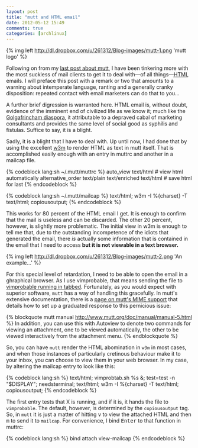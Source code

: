 ```yaml
---
layout: post
title: "mutt and HTML email"
date: 2012-05-12 15:49
comments: true
categories: [archlinux]
---
```


{% img left http://dl.dropbox.com/u/261312/Blog-images/mutt-1.png 'mutt logo' %}

Following on from my [last post about mutt](http://jasonwryan.com/blog/2012/04/21/lbdb/ 
'Using mutt, LDAP and SSL'),
I have been tinkering more with the most suckless of mail clients to 
get it to deal with—of all things—<acronym title="HyperText Markup Language">HTML</acronym>
emails. I will preface this post with a remark or two that amounts to a warning about
intemperate language, ranting and a generally cranky disposition: repeated contact with
email marketers can do that to you…

A further  brief digression is warranted here. HTML email is, without doubt, 
evidence of the imminent end of civilized life as we know it; much like the 
[Golgafrincham diaspora](http://en.wikipedia.org/wiki/Places_in_The_Hitchhiker\'s_Guide_to_the_Galaxy#Golgafrincham
'Wikipedia entry on HHGTTG'), it attributable to a depraved cabal of marketing consultants
and provides the same level of social good as syphilis and fistulas. Suffice to say, it is a blight.

Sadly, it is a blight that I have to deal with. Up until now, I had done that by using the
excellent [w3m](http://w3m.sourceforge.net/ 'w3m homepage on sourceforge') to render 
HTML as text in mutt itself. That is accomplished easily enough with an entry in 
<span class="file">muttrc</span> and another in a <span class="file">mailcap</span> file.

{% codeblock lang:sh ~/.mutt/muttrc %}
auto_view text/html                                      # view html automatically
alternative_order text/plain text/enriched text/html     # save html for last
{% endcodeblock %}

{% codeblock lang:sh ~/.mutt/mailcap %}
text/html; w3m -I %{charset} -T text/html; copiousoutput;
{% endcodeblock %}

This works for 80 percent of the HTML email I get. It is enough to confirm that the mail is useless
and can be discarded. The other 20 percent, however, is slightly more problematic. The initial
view in w3m is enough to tell me that, due to the outstanding incompetence of the idiots that
generated the email, there *is* actually some information that is contained in the email that I need
to access **but it is not viewable in a text browser.** 

{% img left http://dl.dropbox.com/u/261312/Blog-images/mutt-2.png 'An example…' %}

For this special level of retardation, I need to be able to open the email in a ghraphical browser.
As I use vimprobable, that means sending the file to 
[vimprobable running in tabbed](http://jasonwryan.com/blog/2011/06/26/using-vimprobable/
'My post on Using vimprobable'). Fortunately, as you would expect with superior software,
`mutt` has a way of handling this gracefully. In mutt's extensive documentation, there is a 
[page on mutt's MIME support](http://www.mutt.org/doc/manual/manual-5.html 'Go and read it…')
that details how to set up a graduated response to this pernicious issue:

{% blockquote mutt manual http://www.mutt.org/doc/manual/manual-5.html %}
In addition, you can use this with Autoview to denote two commands for viewing an attachment,
one to be viewed automatically, the other to be viewed interactively from the attachment menu. 
{% endblockquote %}

So, you can have `mutt` render the HTML abomination in `w3m` in most cases, and when those
instances of particularly cretinous behaviour make it to your inbox, you can choose to
view them in your web browser. In my case, by altering the <span class="file">mailcap</span>
entry to look like this:

{% codeblock lang:sh %}
text/html; vimprobtab.sh %s &; test=test -n "$DISPLAY"; needsterminal;
text/html; w3m -I %{charset} -T text/html; copiousoutput;
{% endcodeblock %}

The first entry tests that X is running, and if it is, it hands the file to `vimprobable`. The
default, however, is determined by the `copiousoutput` tag. So, in `mutt` it is just a matter
of hitting <kbd>v</kbd> to view the attached HTML and then <kbd>m</kbd> to send it to `mailcap`.
For convenience, I bind <kbd>Enter</kbd> to that function in <span class="file">muttrc</span>:

{% codeblock lang:sh %}
bind attach <return>    view-mailcap
{% endcodeblock %}
